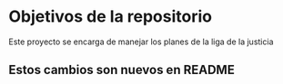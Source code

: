 # Objetivos de la repositorio

Este proyecto se encarga de manejar los planes de la liga de la justicia


## Estos cambios son nuevos en README
